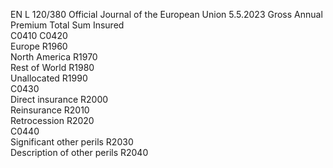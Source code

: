 EN  L 120/380 Official Journal of the European Union 5.5.2023
 Gross Annual 
Premium  Total Sum 
Insured  
C0410  C0420  
Europe  R1960  
North America  R1970  
Rest of World  R1980  
Unallocated  R1990  
C0430  
Direct insurance  R2000  
Reinsurance  R2010  
Retrocession  R2020  
C0440  
Significant other perils  R2030  
Description of other perils  R2040
